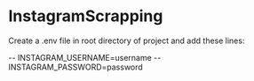 # InstagramScrapping

Create a .env file in root directory of project and add these lines:

-- INSTAGRAM_USERNAME=username
-- INSTAGRAM_PASSWORD=password
